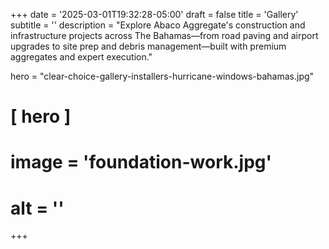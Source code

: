 +++
date = '2025-03-01T19:32:28-05:00'
draft = false
title = 'Gallery'
subtitle = ''
description = "Explore Abaco Aggregate's construction and infrastructure projects across The Bahamas—from road paving and airport upgrades to site prep and debris management—built with premium aggregates and expert execution."

hero = "clear-choice-gallery-installers-hurricane-windows-bahamas.jpg"

# [ hero ]
#  image = 'foundation-work.jpg'
#  alt = ''
  
+++

